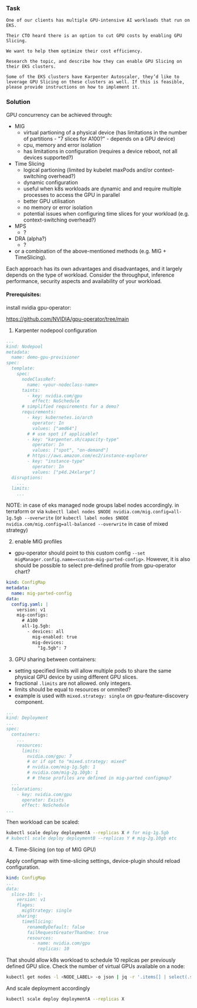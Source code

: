 ### Task

```
One of our clients has multiple GPU-intensive AI workloads that run on EKS.

Their CTO heard there is an option to cut GPU costs by enabling GPU Slicing.

We want to help them optimize their cost efficiency.

Research the topic, and describe how they can enable GPU Slicing on their EKS clusters.

Some of the EKS clusters have Karpenter Autoscaler, they’d like to leverage GPU Slicing on these clusters as well. If this is feasible, please provide instructions on how to implement it.
```

### Solution

GPU concurrency can be achieved through:

- MIG
    - virtual partioning of a physical device (has limitations in the number of partitions - "7 slices for A100?" - depends on a GPU device)
    - cpu, memory and error isolation
    - has limitations in configuration (requires a device reboot, not all devices supported?)
- Time Slicing
    - logical partioning (limited by kubelet maxPods and/or context-switching overhead?)
    - dynamic configuration
    - useful when k8s workloads are dynamic and and require multiple processes to access the GPU in parallel
    - better GPU utilisation
    - no memory or error isolation
    - potential issues when configuring time slices for your workload (e.g. context-switching overhead?)
- MPS
    - ?
- DRA (alpha?)
    - ?
- or a combination of the above-mentioned methods (e.g. MIG + TimeSlicing).

Each approach has its own advantages and disadvantages, and it largely depends on the type of workload. Consider the throughput, inference performance, security aspects and availability of your workload.

#### Prerequisites:
install nvidia gpu-operator:

https://github.com/NVIDIA/gpu-operator/tree/main

1. Karpenter nodepool configuration
```yaml
...
kind: Nodepool
metadata:
  name: demo-gpu-provisioner
spec:
  template:
    spec:
      nodeClassRef:
        name: <your-nodeclass-name>
      taints:
        - key: nvidia.com/gpu
          effect: NoSchedule
      # simplified requirements for a demo?
      requirements:
        - key: kubernetes.io/arch
          operator: In
          values: ["amd64"]
        # # use spot if applicable?
        - key: "karpenter.sh/capacity-type"
          operator: In
          values: ["spot", "on-demand"]
        # https://aws.amazon.com/ec2/instance-explorer
        - key: "instance-type"
          operator: In
          values: ["p4d.24xlarge"]
  disruptions:
    ...
  limits:
    ...
```

NOTE: in case of eks managed node groups label nodes accordingly.
in terraform or via `kubectl label nodes $NODE nvidia.com/mig.config=all-1g.5gb --overwrite`
(or `kubectl label nodes $NODE nvidia.com/mig.config=all-balanced --overwrite` in case of mixed strategy)

2. enable MIG profiles
- gpu-operator should point to this custom config `--set migManager.config.name=<custom-mig-parted-config>`. However, it is also should be possible to select pre-defined profile from gpu-operator chart?


```yaml
kind: ConfigMap
metadata:
  name: mig-parted-config
data:
  config.yaml: |
    version: v1
    mig-configs:
      # A100
      all-1g.5gb:
        - devices: all
          mig-enabled: true
          mig-devices:
            "1g.5gb": 7
```


3. GPU sharing between containers:

- setting specified limits will allow multiple pods to share the same physical GPU device by using different GPU slices.
- fractional `.limits` are not allowed. only integers.
- limits should be equal to resources or ommited?
- example is used with `mixed.strategy: single` on gpu-feature-discovery component.

```yaml
...
kind: Deployment
...
spec:
  containers:
    ...
    resources:
      limits:
        nvidia.com/gpu: 7
        # or if opt to "mixed.strategy: mixed"
        # nvidia.com/mig-1g.5gb: 1
        # nvidia.com/mig-2g.10gb: 1
        # # these profiles are defined in mig-parted configmap?
  ...
  tolerations:
    - key: nvidia.com/gpu
      operator: Exists
      effect: NoSchedule
...
```

Then workload can be scaled:

```bash
kubectl scale deploy deploymentA --replicas X # for mig-1g.5gb
# kubectl scale deploy deploymentB --replicas Y # mig-2g.10gb etc
```

4. Time-Slicing (on top of MIG GPU)

Apply configmap with time-slicing settings, device-plugin should reload configuration.

```yaml
kind: ConfigMap
...
data:
  slice-10: |-
    version: v1
    flages:
      migStrategy: single
    sharing:
      timeSlicing:
        renameByDefault: false
        failRequestGreaterThanOne: true
        resources:
          - name: nvidia.com/gpu
            replicas: 10
```

That should allow k8s workload to schedule 10 replicas per previously defined GPU slice. Check the number of virtual GPUs available on a node:

```bash
kubectl get nodes -l <NODE_LABEL> -o json | jq -r '.items[] | select(.status.capacity."nvidia.com/gpu" != null) | {name: .metadata.name, capacity: .status.capacity}'
```

And scale deployment accordingly

```bash
kubectl scale deploy deploymentA --replicas X
```